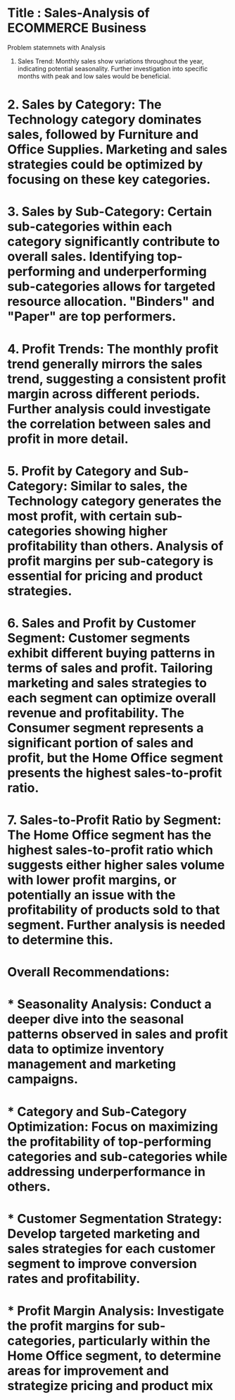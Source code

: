 # Title : Sales-Analysis of ECOMMERCE Business

Problem statemnets with Analysis


1. Sales Trend:  Monthly sales show variations throughout the year, indicating potential seasonality.  Further investigation into specific months with peak and low sales would be beneficial.

# 2. Sales by Category:  The Technology category dominates sales, followed by Furniture and Office Supplies.  Marketing and sales strategies could be optimized by focusing on these key categories.

# 3. Sales by Sub-Category:  Certain sub-categories within each category significantly contribute to overall sales.  Identifying top-performing and underperforming sub-categories allows for targeted resource allocation.  "Binders" and "Paper" are top performers.

# 4. Profit Trends: The monthly profit trend generally mirrors the sales trend, suggesting a consistent profit margin across different periods.  Further analysis could investigate the correlation between sales and profit in more detail.

# 5. Profit by Category and Sub-Category:  Similar to sales, the Technology category generates the most profit, with certain sub-categories showing higher profitability than others.  Analysis of profit margins per sub-category is essential for pricing and product strategies.

# 6. Sales and Profit by Customer Segment:  Customer segments exhibit different buying patterns in terms of sales and profit.  Tailoring marketing and sales strategies to each segment can optimize overall revenue and profitability.  The Consumer segment represents a significant portion of sales and profit, but the Home Office segment presents the highest sales-to-profit ratio.

# 7. Sales-to-Profit Ratio by Segment: The Home Office segment has the highest sales-to-profit ratio which suggests either higher sales volume with lower profit margins, or potentially an issue with the profitability of products sold to that segment.  Further analysis is needed to determine this.


# Overall Recommendations:

# * **Seasonality Analysis:** Conduct a deeper dive into the seasonal patterns observed in sales and profit data to optimize inventory management and marketing campaigns.
# * **Category and Sub-Category Optimization:** Focus on maximizing the profitability of top-performing categories and sub-categories while addressing underperformance in others.
# * **Customer Segmentation Strategy:** Develop targeted marketing and sales strategies for each customer segment to improve conversion rates and profitability.
# * **Profit Margin Analysis:** Investigate the profit margins for sub-categories, particularly within the Home Office segment, to determine areas for improvement and strategize pricing and product mix
